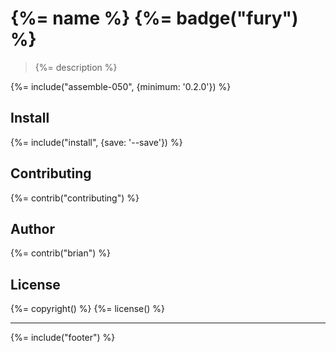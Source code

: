 # {%= name %} {%= badge("fury") %}

> {%= description %}

{%= include("assemble-050", {minimum: '0.2.0'}) %}

## Install
{%= include("install", {save: '--save'}) %}

## Contributing
{%= contrib("contributing") %}

## Author
{%= contrib("brian") %}

## License
{%= copyright() %}
{%= license() %}

***

{%= include("footer") %}
